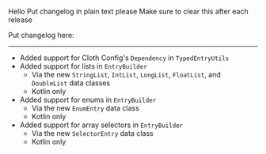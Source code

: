 Hello
Put changelog in plain text please
Make sure to clear this after each release

Put changelog here:

-----------------
- Added support for Cloth Config's `Dependency` in `TypedEntryUtils`
- Added support for lists in `EntryBuilder`
  - Via the new `StringList`, `IntList`, `LongList`, `FloatList`, and `DoubleList` data classes
  - Kotlin only
- Added support for enums in `EntryBuilder`
  - Via the new `EnumEntry` data class
  - Kotlin only
- Added support for array selectors in `EntryBuilder`
  - Via the new `SelectorEntry` data class
  - Kotlin only
